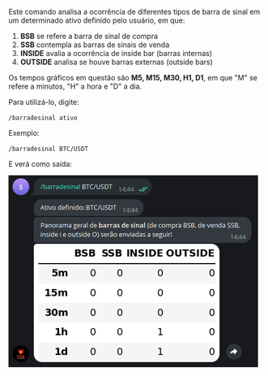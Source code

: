 Este comando analisa a ocorrência de diferentes tipos de 
barra de sinal em um determinado ativo definido pelo usuário, em que:

1. **BSB** se refere a barra de sinal de compra
1. **SSB** contempla as barras de sinais de venda
1. **INSIDE** avalia a ocorrência de inside bar (barras internas)
1. **OUTSIDE** analisa se houve barras externas (outside bars)

Os tempos gráficos em questão são **M5, M15, M30, H1, D1**, em 
que "M" se refere a minutos, "H" a hora e "D" a dia.

Para utilizá-lo, digite: 

```console
/barradesinal ativo
```

Exemplo: 

```console
/barradesinal BTC/USDT
```

E verá como saída: 

![](img/barradesinal.png)